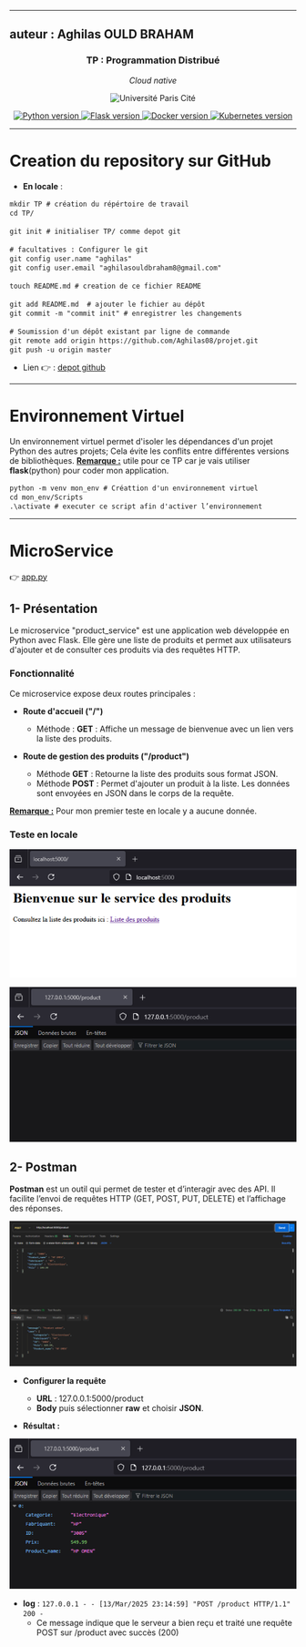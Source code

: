 ----
auteur : Aghilas OULD BRAHAM
----
<h3 align="center">TP : Programmation Distribué</h3>

<p align="center"><i>Cloud native</i></p>
<p align="center"
    <a href="https://www.u-paris.fr/">
       <img alt="Université Paris Cité" src="https://upload.wikimedia.org/wikipedia/commons/thumb/4/4b/Logo_Universit%C3%A9_Paris-Cit%C3%A9_%28partenariat_Wikim%C3%A9dia%29.svg/1024px-Logo_Universit%C3%A9_Paris-Cit%C3%A9_%28partenariat_Wikim%C3%A9dia%29.svg.png" width="100">
    </a>
</p>
<p align="center">
    <a href="https://docs.pypots.com/en/latest/install.html#reasons-of-version-limitations-on-dependencies">
       <img alt="Python version" src="https://img.shields.io/badge/Python-v3.12-E97040?logo=python&logoColor=white">
    </a>
    <a href="https://flask.palletsprojects.com/">
       <img alt="Flask version" src="https://img.shields.io/badge/Flask-v2.0.3-FF1493?logo=flask&logoColor=white">
    </a>
    <a href="https://www.docker.com/">
       <img alt="Docker version" src="https://img.shields.io/badge/Docker-v4.38.0-2496ED?logo=docker&logoColor=white">
    </a>
    <a href="https://kubernetes.io/">
       <img alt="Kubernetes version" src="https://img.shields.io/badge/Kubernetes-v1.21+-326CE5?logo=kubernetes&logoColor=white">
    </a>
</p>

----
# Creation du repository sur GitHub
* **En locale** :
````shell
mkdir TP # création du répértoire de travail
cd TP/ 

git init # initialiser TP/ comme depot git

# facultatives : Configurer le git
git config user.name "aghilas"
git config user.email "aghilasouldbraham8@gmail.com"

touch README.md # creation de ce fichier README

git add README.md  # ajouter le fichier au dépôt
git commit -m "commit init" # enregistrer les changements

# Soumission d'un dépôt existant par ligne de commande
git remote add origin https://github.com/Aghilas08/projet.git
git push -u origin master
````
* Lien 👉 : [depot github](https://github.com/Aghilas08/projet.git)

****

# Environnement Virtuel

Un environnement virtuel permet d'isoler les dépendances d'un projet Python des autres projets; Cela évite les conflits entre différentes versions de bibliothèques.
<U>**Remarque :**</U> utile pour ce TP car je vais utiliser **flask**(python) pour coder mon application.
````shell
python -m venv mon_env # Créattion d'un environnement virtuel
cd mon_env/Scripts
.\activate # executer ce script afin d'activer l’environnement
````

****

# MicroService
👉 [app.py](app.py)
## 1- Présentation
Le microservice "product_service" est une application web développée en Python avec Flask. Elle gère une liste de produits et permet aux utilisateurs d'ajouter et de consulter ces produits via des requêtes HTTP.

### Fonctionnalité
Ce microservice expose deux routes principales :
* **Route d'accueil ("/")**
  * Méthode : **GET** : Affiche un message de bienvenue avec un lien vers la liste des produits.

* **Route de gestion des produits ("/product")**
   *  Méthode **GET** : Retourne la liste des produits sous format JSON.
   *  Méthode **POST** : Permet d'ajouter un produit à la liste. Les données sont envoyées en JSON dans le corps de la requête.

<U>**Remarque :**</U> Pour mon premier teste en locale y a aucune donnée.

### Teste en locale
![Acceuil](./img/home.png)

![product_list0](./img/product000.png)

## 2- Postman
**Postman** est un outil qui permet de tester et d’interagir avec des API. Il facilite l’envoi de requêtes HTTP (GET, POST, PUT, DELETE) et l’affichage des réponses.

![pstman](./img/postman.png)

* **Configurer la requête**
   *  **URL** : 127.0.0.1:5000/product
   *  **Body** puis sélectionner **raw** et choisir **JSON**.

* **Résultat :**

![product_list001](./img/product001.png)

* **log** : ``127.0.0.1 - - [13/Mar/2025 23:14:59] "POST /product HTTP/1.1" 200 -``
  * Ce message indique que le serveur a bien reçu et traité une requête POST sur /product avec succès (200)